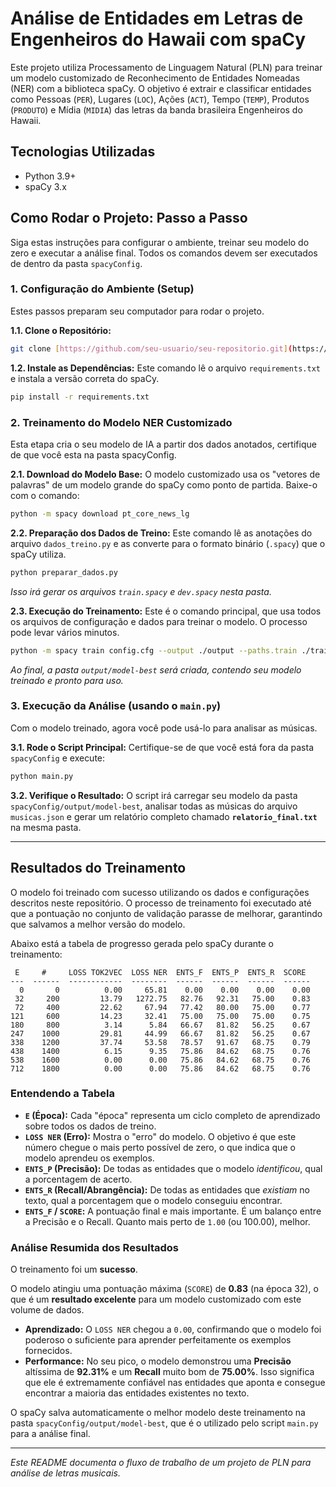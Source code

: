 # Análise de Entidades em Letras de Engenheiros do Hawaii com spaCy

Este projeto utiliza Processamento de Linguagem Natural (PLN) para treinar um modelo customizado de Reconhecimento de Entidades Nomeadas (NER) com a biblioteca spaCy. O objetivo é extrair e classificar entidades como Pessoas (`PER`), Lugares (`LOC`), Ações (`ACT`), Tempo (`TEMP`), Produtos (`PRODUTO`) e Mídia (`MIDIA`) das letras da banda brasileira Engenheiros do Hawaii.


## Tecnologias Utilizadas
* Python 3.9+
* spaCy 3.x

## Como Rodar o Projeto: Passo a Passo

Siga estas instruções para configurar o ambiente, treinar seu modelo do zero e executar a análise final. Todos os comandos devem ser executados de dentro da pasta `spacyConfig`.

### 1. Configuração do Ambiente (Setup)

Estes passos preparam seu computador para rodar o projeto.

**1.1. Clone o Repositório:**
```bash
git clone [https://github.com/seu-usuario/seu-repositorio.git](https://github.com/seu-usuario/seu-repositorio.git)
```

**1.2. Instale as Dependências:**
Este comando lê o arquivo `requirements.txt` e instala a versão correta do spaCy.
```bash
pip install -r requirements.txt
```

### 2. Treinamento do Modelo NER Customizado

Esta etapa cria o seu modelo de IA a partir dos dados anotados, certifique de que você esta na pasta spacyConfig.

**2.1. Download do Modelo Base:**
O modelo customizado usa os "vetores de palavras" de um modelo grande do spaCy como ponto de partida. Baixe-o com o comando:
```bash
python -m spacy download pt_core_news_lg
```

**2.2. Preparação dos Dados de Treino:**
Este comando lê as anotações do arquivo `dados_treino.py` e as converte para o formato binário (`.spacy`) que o spaCy utiliza.
```bash
python preparar_dados.py
```
*Isso irá gerar os arquivos `train.spacy` e `dev.spacy` nesta pasta.*

**2.3. Execução do Treinamento:**
Este é o comando principal, que usa todos os arquivos de configuração e dados para treinar o modelo. O processo pode levar vários minutos.
```bash
python -m spacy train config.cfg --output ./output --paths.train ./train.spacy --paths.dev ./dev.spacy
```
*Ao final, a pasta `output/model-best` será criada, contendo seu modelo treinado e pronto para uso.*

### 3. Execução da Análise (usando o `main.py`)

Com o modelo treinado, agora você pode usá-lo para analisar as músicas.

**3.1. Rode o Script Principal:**
Certifique-se de que você está fora da pasta `spacyConfig` e execute:
```bash
python main.py
```

**3.2. Verifique o Resultado:**
O script irá carregar seu modelo da pasta `spacyConfig/output/model-best`, analisar todas as músicas do arquivo `musicas.json` e gerar um relatório completo chamado **`relatorio_final.txt`** na mesma pasta.

---

## Resultados do Treinamento

O modelo foi treinado com sucesso utilizando os dados e configurações descritos neste repositório. O processo de treinamento foi executado até que a pontuação no conjunto de validação parasse de melhorar, garantindo que salvamos a melhor versão do modelo.

Abaixo está a tabela de progresso gerada pelo spaCy durante o treinamento:

```
 E     #     LOSS TOK2VEC  LOSS NER  ENTS_F  ENTS_P  ENTS_R  SCORE
---  ------  ------------  --------  ------  ------  ------  ------
  0       0          0.00     65.81    0.00    0.00    0.00    0.00
 32     200         13.79   1272.75   82.76   92.31   75.00    0.83
 72     400         22.62     67.94   77.42   80.00   75.00    0.77
121     600         14.23     32.41   75.00   75.00   75.00    0.75
180     800          3.14      5.84   66.67   81.82   56.25    0.67
247    1000         29.81     44.99   66.67   81.82   56.25    0.67
338    1200         37.74     53.58   78.57   91.67   68.75    0.79
438    1400          6.15      9.35   75.86   84.62   68.75    0.76
538    1600          0.00      0.00   75.86   84.62   68.75    0.76
712    1800          0.00      0.00   75.86   84.62   68.75    0.76
```

### Entendendo a Tabela

* **`E` (Época):** Cada "época" representa um ciclo completo de aprendizado sobre todos os dados de treino.
* **`LOSS NER` (Erro):** Mostra o "erro" do modelo. O objetivo é que este número chegue o mais perto possível de zero, o que indica que o modelo aprendeu os exemplos.
* **`ENTS_P` (Precisão):** De todas as entidades que o modelo *identificou*, qual a porcentagem de acerto.
* **`ENTS_R` (Recall/Abrangência):** De todas as entidades que *existiam* no texto, qual a porcentagem que o modelo conseguiu encontrar.
* **`ENTS_F` / `SCORE`:** A pontuação final e mais importante. É um balanço entre a Precisão e o Recall. Quanto mais perto de `1.00` (ou 100.00), melhor.

### Análise Resumida dos Resultados

O treinamento foi um **sucesso**.

O modelo atingiu uma pontuação máxima (`SCORE`) de **0.83** (na época 32), o que é um **resultado excelente** para um modelo customizado com este volume de dados.

-   **Aprendizado:** O `LOSS NER` chegou a `0.00`, confirmando que o modelo foi poderoso o suficiente para aprender perfeitamente os exemplos fornecidos.
-   **Performance:** No seu pico, o modelo demonstrou uma **Precisão** altíssima de **92.31%** e um **Recall** muito bom de **75.00%**. Isso significa que ele é extremamente confiável nas entidades que aponta e consegue encontrar a maioria das entidades existentes no texto.

O spaCy salva automaticamente o melhor modelo deste treinamento na pasta `spacyConfig/output/model-best`, que é o utilizado pelo script `main.py` para a análise final.

---
_Este README documenta o fluxo de trabalho de um projeto de PLN para análise de letras musicais._
